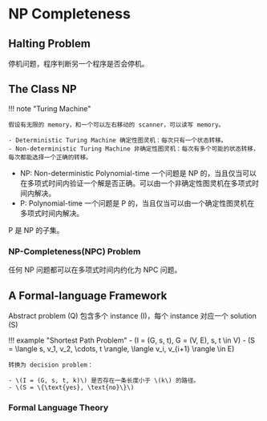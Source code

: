 # NP Completeness

## Halting Problem

停机问题，程序判断另一个程序是否会停机。

## The Class NP

!!! note "Turing Machine"

    假设有无限的 memory，和一个可以左右移动的 scanner，可以读写 memory。

    - Deterministic Turing Machine 确定性图灵机：每次只有一个状态转移。
    - Non-deterministic Turing Machine 非确定性图灵机：每次有多个可能的状态转移，每次都能选择一个正确的转移。

- NP: Non-deterministic Polynomial-time
    一个问题是 NP 的，当且仅当可以在多项式时间内验证一个解是否正确。可以由一个非确定性图灵机在多项式时间内解决。
- P: Polynomial-time
    一个问题是 P 的，当且仅当可以由一个确定性图灵机在多项式时间内解决。

P 是 NP 的子集。

### NP-Completeness(NPC) Problem

任何 NP 问题都可以在多项式时间内约化为 NPC 问题。

## A Formal-language Framework

Abstract problem \(Q\) 包含多个 instance \(I\)，每个 instance 对应一个 solution \(S\)

!!! example "Shortest Path Problem"
    - \(I = (G, s, t), G = (V, E), s, t \in V\)
    - \(S = \langle s, v_1, v_2, \cdots, t \rangle, \langle v_i, v_{i+1} \rangle \in E\)

    转换为 decision problem：

    - \(I = (G, s, t, k)\) 是否存在一条长度小于 \(k\) 的路径。 
    - \(S = \{\text{yes}, \text{no}\}\)

### Formal Language Theory